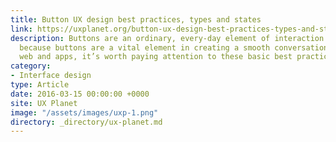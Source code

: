 ```yaml
---
title: Button UX design best practices, types and states
link: https://uxplanet.org/button-ux-design-best-practices-types-and-states-647cf4ae0fc6"
description: Buttons are an ordinary, every-day element of interaction design. Despite this,
  because buttons are a vital element in creating a smooth conversational flow in
  web and apps, it’s worth paying attention to these basic best practices for buttons.
category:
- Interface design
type: Article
date: 2016-03-15 00:00:00 +0000
site: UX Planet
image: "/assets/images/uxp-1.png"
directory: _directory/ux-planet.md
---
```

